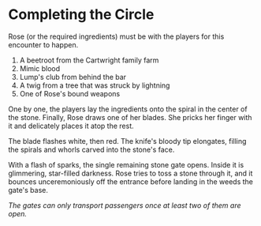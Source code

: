 # Completing the Circle
Rose (or the required ingredients) must be with the players for this encounter to happen.

1. A beetroot from the Cartwright family farm
2. Mimic blood
3. Lump's club from behind the bar
4. A twig from a tree that was struck by lightning
5. One of Rose's bound weapons

One by one, the players lay the ingredients onto the spiral in the center of the stone. Finally, Rose draws one of her blades. She pricks her finger with it and delicately places it atop the rest.

The blade flashes white, then red. The knife's bloody tip elongates, filling the spirals and whorls carved into the stone's face. 

With a flash of sparks, the single remaining stone gate opens. Inside it is glimmering, star-filled darkness. Rose tries to toss a stone through it, and it bounces unceremoniously off the entrance before landing in the weeds the gate's base.

_The gates can only transport passengers once at least two of them are open._